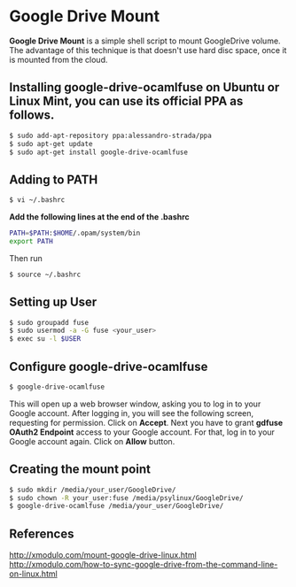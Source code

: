 # Google Drive Mount

**Google Drive Mount** is a simple shell script to mount GoogleDrive volume. The advantage of this technique is that doesn't use hard disc space, once it is mounted from the cloud.

## Installing google-drive-ocamlfuse on Ubuntu or Linux Mint, you can use its official PPA as follows.
```bash
$ sudo add-apt-repository ppa:alessandro-strada/ppa
$ sudo apt-get update
$ sudo apt-get install google-drive-ocamlfuse 
```

## Adding to PATH
```bash
$ vi ~/.bashrc
```

**Add the following lines at the end of the .bashrc**
```bash
PATH=$PATH:$HOME/.opam/system/bin
export PATH 
```

Then run
```bash
$ source ~/.bashrc 
```

## Setting up User
```bash
$ sudo groupadd fuse
$ sudo usermod -a -G fuse <your_user>
$ exec su -l $USER
```

## Configure google-drive-ocamlfuse
```bash
$ google-drive-ocamlfuse
```

This will open up a web browser window, asking you to log in to your Google account. After logging in, you will see the following screen, requesting for permission. Click on **Accept**.
Next you have to grant **gdfuse OAuth2 Endpoint** access to your Google account. For that, log in to your Google account again.
Click on **Allow** button.

## Creating the mount point
```bash
$ sudo mkdir /media/your_user/GoogleDrive/
$ sudo chown -R your_user:fuse /media/psylinux/GoogleDrive/
$ google-drive-ocamlfuse /media/your_user/GoogleDrive/
```

## References
http://xmodulo.com/mount-google-drive-linux.html
http://xmodulo.com/how-to-sync-google-drive-from-the-command-line-on-linux.html
